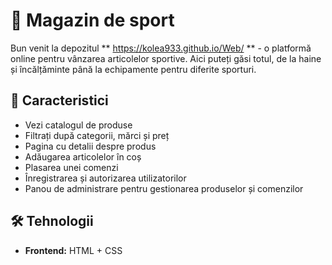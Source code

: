# 🏀 Magazin de sport

Bun venit la depozitul ** https://kolea933.github.io/Web/ ** - o platformă online pentru vânzarea articolelor sportive. Aici puteți găsi totul, de la haine și încălțăminte până la echipamente pentru diferite sporturi.

## 🚀 Caracteristici

- Vezi catalogul de produse
- Filtrați după categorii, mărci și preț
- Pagina cu detalii despre produs
- Adăugarea articolelor în coș
- Plasarea unei comenzi
- Înregistrarea și autorizarea utilizatorilor
- Panou de administrare pentru gestionarea produselor și comenzilor

## 🛠️ Tehnologii

- **Frontend:** HTML + CSS
